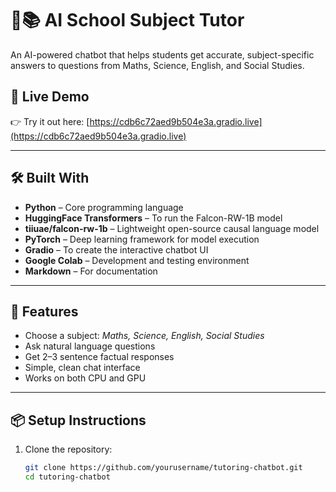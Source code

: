 # 🤖📚 AI School Subject Tutor

An AI-powered chatbot that helps students get accurate, subject-specific answers to questions from Maths, Science, English, and Social Studies.

## 🔗 Live Demo


👉 Try it out here: [https://cdb6c72aed9b504e3a.gradio.live](https://cdb6c72aed9b504e3a.gradio.live)

---

## 🛠️ Built With

- **Python** – Core programming language
- **HuggingFace Transformers** – To run the Falcon-RW-1B model
- **tiiuae/falcon-rw-1b** – Lightweight open-source causal language model
- **PyTorch** – Deep learning framework for model execution
- **Gradio** – To create the interactive chatbot UI
- **Google Colab** – Development and testing environment
- **Markdown** – For documentation

---

## 🚀 Features

- Choose a subject: *Maths, Science, English, Social Studies*
- Ask natural language questions
- Get 2–3 sentence factual responses
- Simple, clean chat interface
- Works on both CPU and GPU

---

## 📦 Setup Instructions

1. Clone the repository:
   ```bash
   git clone https://github.com/yourusername/tutoring-chatbot.git
   cd tutoring-chatbot
